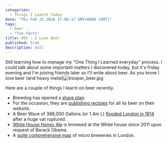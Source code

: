 ```yaml
---
categories: 
  - Things I Learnt Today
date: "Thu Feb 25 2016 17:00:17 GMT+0000 (GMT)"
tags: 
  - beer
  - "fun-facts"
title: 002 : I Love Beer
published: true
description: null
---
```


Still learning how to manage my "One Thing I Learned everyday" process. I could talk about some important matters I discovered today, but it's friday evening and I'm joining friends later so I'll write about beer.
As you know I love beer (and heavy metal)![trooper_beer.jpg]({{site.baseurl}}/static/images/trooper_beer.jpg)

Here are a couple of things I learnt on beer recently.

- Brewdog has opened a [share plan](https://www.brewdog.com/equityforpunks).
- For the occasion, they are [publishing recipies](https://www.brewdog.com/lowdown/blog/diy-dog) for all its beer on their website.
- A Beer Wave of 388,000 Gallons (or 1.4m L) [flooded London in 1814](http://www.independent.co.uk/life-style/food-and-drink/features/what-really-happened-in-the-london-beer-flood-200-years-ago-9796096.html) after a huge vat ruptured.
- [White House Honey Ale](https://en.wikipedia.org/wiki/White_House_Honey_Ale) is bnrewed at the White house since 2011 upon request of Barack Obama.
- A [quite comprehensive map](http://londonist.com/2015/02/mapped-londons-breweries-and-brewpubs-by-borough) of micro breweries in London.
